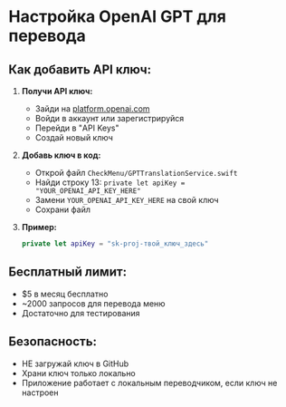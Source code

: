 # Настройка OpenAI GPT для перевода

## Как добавить API ключ:

1. **Получи API ключ:**
   - Зайди на [platform.openai.com](https://platform.openai.com)
   - Войди в аккаунт или зарегистрируйся
   - Перейди в "API Keys"
   - Создай новый ключ

2. **Добавь ключ в код:**
   - Открой файл `CheckMenu/GPTTranslationService.swift`
   - Найди строку 13: `private let apiKey = "YOUR_OPENAI_API_KEY_HERE"`
   - Замени `YOUR_OPENAI_API_KEY_HERE` на свой ключ
   - Сохрани файл

3. **Пример:**
   ```swift
   private let apiKey = "sk-proj-твой_ключ_здесь"
   ```

## Бесплатный лимит:
- $5 в месяц бесплатно
- ~2000 запросов для перевода меню
- Достаточно для тестирования

## Безопасность:
- НЕ загружай ключ в GitHub
- Храни ключ только локально
- Приложение работает с локальным переводчиком, если ключ не настроен
